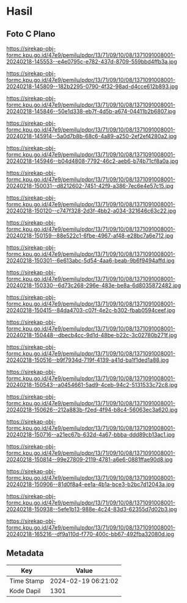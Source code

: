 # Hasil

## Foto C Plano

https://sirekap-obj-formc.kpu.go.id/47e9/pemilu/pdpr/13/71/09/10/08/1371091008001-20240218-145553--e4e0795c-e782-437d-8709-559bbd4ffb3a.jpg

https://sirekap-obj-formc.kpu.go.id/47e9/pemilu/pdpr/13/71/09/10/08/1371091008001-20240218-145809--182b2295-0790-4f32-98ad-d4cce612b893.jpg

https://sirekap-obj-formc.kpu.go.id/47e9/pemilu/pdpr/13/71/09/10/08/1371091008001-20240218-145846--50e1d338-eb7f-4d5b-a674-04411b2b6807.jpg

https://sirekap-obj-formc.kpu.go.id/47e9/pemilu/pdpr/13/71/09/10/08/1371091008001-20240218-145914--5a0d7b8b-68c6-4a89-a250-2ef2ef4280a2.jpg

https://sirekap-obj-formc.kpu.go.id/47e9/pemilu/pdpr/13/71/09/10/08/1371091008001-20240218-145946--b04d4808-7792-46c2-aeb6-b74b71cf8a0a.jpg

https://sirekap-obj-formc.kpu.go.id/47e9/pemilu/pdpr/13/71/09/10/08/1371091008001-20240218-150031--d8212602-7451-42f9-a386-7ec6e4e57c15.jpg

https://sirekap-obj-formc.kpu.go.id/47e9/pemilu/pdpr/13/71/09/10/08/1371091008001-20240218-150120--c747f328-2d3f-4bb2-a034-321646c63c22.jpg

https://sirekap-obj-formc.kpu.go.id/47e9/pemilu/pdpr/13/71/09/10/08/1371091008001-20240218-150159--88e522c1-6fbe-4967-af48-e28bc7a6e712.jpg

https://sirekap-obj-formc.kpu.go.id/47e9/pemilu/pdpr/13/71/09/10/08/1371091008001-20240218-150301--6e613abc-5d54-4aa6-beab-9b6f9494affd.jpg

https://sirekap-obj-formc.kpu.go.id/47e9/pemilu/pdpr/13/71/09/10/08/1371091008001-20240218-150330--6d73c268-296e-483e-be8a-6d8035872482.jpg

https://sirekap-obj-formc.kpu.go.id/47e9/pemilu/pdpr/13/71/09/10/08/1371091008001-20240218-150415--84da4703-c07f-4e2c-b302-fbab0594ceef.jpg

https://sirekap-obj-formc.kpu.go.id/47e9/pemilu/pdpr/13/71/09/10/08/1371091008001-20240218-150448--dbecb4cc-9d1d-48be-b22c-3c02780b271f.jpg

https://sirekap-obj-formc.kpu.go.id/47e9/pemilu/pdpr/13/71/09/10/08/1371091008001-20240218-150516--b9f7934d-719f-4139-a41d-ba1f1ded1a88.jpg

https://sirekap-obj-formc.kpu.go.id/47e9/pemilu/pdpr/13/71/09/10/08/1371091008001-20240218-150543--a0454661-5ad9-4ceb-94c2-5131533c72c8.jpg

https://sirekap-obj-formc.kpu.go.id/47e9/pemilu/pdpr/13/71/09/10/08/1371091008001-20240218-150626--212a883b-f2ed-4f94-b8c4-56063ec3a620.jpg

https://sirekap-obj-formc.kpu.go.id/47e9/pemilu/pdpr/13/71/09/10/08/1371091008001-20240218-150716--a21ec67b-632d-4a67-bbba-ddd89cb13ac1.jpg

https://sirekap-obj-formc.kpu.go.id/47e9/pemilu/pdpr/13/71/09/10/08/1371091008001-20240218-150814--99e27809-2119-4781-a6e6-0881ffae90d8.jpg

https://sirekap-obj-formc.kpu.go.id/47e9/pemilu/pdpr/13/71/09/10/08/1371091008001-20240218-150906--81d0f8a4-ee1a-4b1a-bce3-b2bc7d12043a.jpg

https://sirekap-obj-formc.kpu.go.id/47e9/pemilu/pdpr/13/71/09/10/08/1371091008001-20240218-150938--5efe1b13-988e-4c24-83d3-62355d7d02b3.jpg

https://sirekap-obj-formc.kpu.go.id/47e9/pemilu/pdpr/13/71/09/10/08/1371091008001-20240218-165216--df9a110d-f770-400c-bb67-492fba32080d.jpg


## Metadata

| Key        | Value               |
| ---------- | ------------------- |
| Time Stamp | 2024-02-19 06:21:02 |
| Kode Dapil | 1301                |



